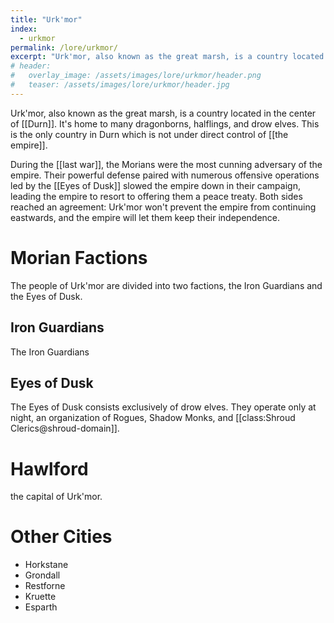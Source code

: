 ```yaml
---
title: "Urk'mor"
index:
  - urkmor
permalink: /lore/urkmor/
excerpt: "Urk'mor, also known as the great marsh, is a country located in the center of Durn. It's home to many dragonborns, halflings, and drow elves."
# header:
#   overlay_image: /assets/images/lore/urkmor/header.png
#   teaser: /assets/images/lore/urkmor/header.jpg
---
```

Urk'mor, also known as the great marsh, is a country located in the center of [[Durn]]. It's home to many dragonborns, halflings, and drow elves. This is the only country in Durn which is not under direct control of [[the empire]].

During the [[last war]], the Morians were the most cunning adversary of the empire. Their powerful defense paired with numerous offensive operations led by the [[Eyes of Dusk]] slowed the empire down in their campaign, leading the empire to resort to offering them a peace treaty. Both sides reached an agreement: Urk'mor won't prevent the empire from continuing eastwards, and the empire will let them keep their independence.

# Morian Factions
The people of Urk'mor are divided into two factions, the Iron Guardians and the Eyes of Dusk.

## Iron Guardians
The Iron Guardians 

## Eyes of Dusk
The Eyes of Dusk consists exclusively of drow elves. They operate only at night, an organization of Rogues, Shadow Monks, and [[class:Shroud Clerics@shroud-domain]].

# Hawlford
the capital of Urk'mor.

# Other Cities

- Horkstane
- Grondall
- Restforne
- Kruette
- Esparth